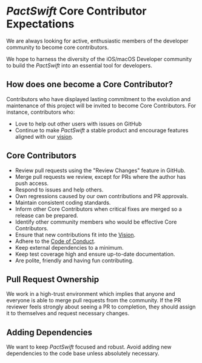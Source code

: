 # _PactSwift_ Core Contributor Expectations

We are always looking for active, enthusiastic members of the developer community to become core contributors.

We hope to harness the diversity of the iOS/macOS Developer community to build the _PactSwift_ into an essential tool for developers.

## How does one become a Core Contributor?

Contributors who have displayed lasting commitment to the evolution and maintenance of this project will be invited to become Core Contributors. For instance, contributors who:

- Love to help out other users with issues on GitHub
- Continue to make _PactSwift_ a stable product and encourage features aligned with our [vision][vision].

## Core Contributors

- Review pull requests using the "Review Changes" feature in GitHub.
- Merge pull requests we review, except for PRs where the author has push access.
- Respond to issues and help others.
- Own regressions caused by our own contributions and PR approvals.
- Maintain consistent coding standards.
- Inform other Core Contributors when critical fixes are merged so a release can be prepared.
- Identify other community members who would be effective Core Contributors.
- Ensure that new contributions fit into the [Vision][vision].
- Adhere to the [Code of Conduct][code-of-conduct].
- Keep external dependencies to a minimum.
- Keep test coverage high and ensure up-to-date documentation.
- Are polite, friendly and having fun contributing.

## Pull Request Ownership

We work in a high-trust environment which implies that anyone and everyone is able to merge pull requests from the community. If the PR reviewer feels strongly about seeing a PR to completion, they should assign it to themselves and request necessary changes.

## Adding Dependencies

We want to keep _PactSwift_ focused and robust. Avoid adding new dependencies to the code base unless absolutely necessary.

[vision]: VISION.md
[code-of-conduct]: CODE_OF_CONDUCT.md